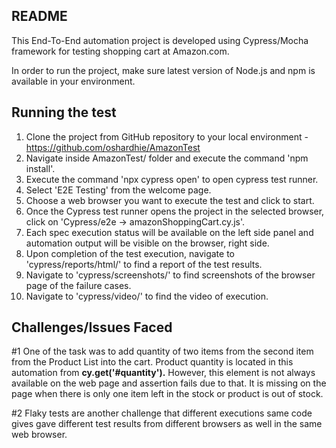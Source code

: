 

## README

  
This End-To-End automation project is developed using Cypress/Mocha framework for testing shopping cart at Amazon.com.  
  
In order to run the project, make sure latest version of Node.js and npm is available in your environment.  
  

## Running the test

 1. Clone the project from GitHub repository to your local environment -  https://github.com/oshardhie/AmazonTest  
2. Navigate inside AmazonTest/ folder and execute the command 'npm install'.  
3. Execute the command 'npx cypress open' to open cypress test runner.  
4. Select 'E2E Testing' from the welcome page.  
5. Choose a web browser you want to execute the test and click to start.  
6. Once the Cypress test runner opens the project in the selected browser, click on 'Cypress/e2e -> amazonShoppingCart.cy.js'.  
7. Each spec execution status will be available on the left side panel and automation output will be visible on the browser, right side.  
8. Upon completion of the test execution, navigate to 'cypress/reports/html/' to find a report of the test results.  
9. Navigate to 'cypress/screenshots/' to find screenshots of the browser page of the failure cases.   
10. Navigate to 'cypress/video/' to find the video of execution.

## Challenges/Issues Faced

#1
One of the task was to add quantity of two items from the second item from the Product List into the cart.  Product quantity is located in this automation from **cy.get('#quantity').** However, this element is not always available on the web page and assertion fails due to that. It is missing on the page when there is only one item left in the stock or product is out of stock.

#2
Flaky tests are another challenge that different executions same code gives gave different test results from different browsers as well in the same web browser.
